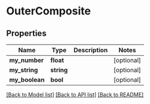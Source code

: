 # OuterComposite

## Properties
Name | Type | Description | Notes
------------ | ------------- | ------------- | -------------
**my_number** | **float** |  | [optional] 
**my_string** | **string** |  | [optional] 
**my_boolean** | **bool** |  | [optional] 

[[Back to Model list]](../README.md#documentation-for-models) [[Back to API list]](../README.md#documentation-for-api-endpoints) [[Back to README]](../README.md)


